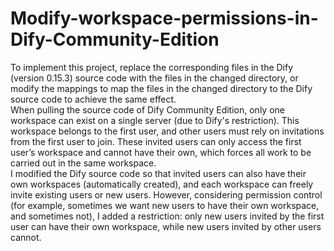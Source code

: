 # Modify-workspace-permissions-in-Dify-Community-Edition
To implement this project, replace the corresponding files in the Dify (version 0.15.3) source code with the files in the changed directory, or modify the mappings to map the files in the changed directory to the Dify source code to achieve the same effect.<br>
When pulling the source code of Dify Community Edition, only one workspace can exist on a single server (due to Dify's restriction). This workspace belongs to the first user, and other users must rely on invitations from the first user to join. These invited users can only access the first user’s workspace and cannot have their own, which forces all work to be carried out in the same workspace.<br>
I modified the Dify source code so that invited users can also have their own workspaces (automatically created), and each workspace can freely invite existing users or new users. However, considering permission control (for example, sometimes we want new users to have their own workspace, and sometimes not), I added a restriction: only new users invited by the first user can have their own workspace, while new users invited by other users cannot.

